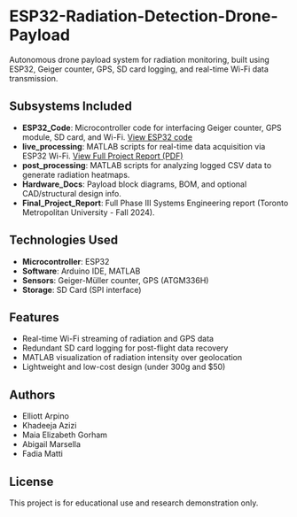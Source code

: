 # ESP32-Radiation-Detection-Drone-Payload

Autonomous drone payload system for radiation monitoring, built using ESP32, Geiger counter, GPS, SD card logging, and real-time Wi-Fi data transmission.

## Subsystems Included
- **ESP32_Code**: Microcontroller code for interfacing Geiger counter, GPS module, SD card, and Wi-Fi.
[View ESP32 code](./ESP32_code)
- **live_processing**: MATLAB scripts for real-time data acquisition via ESP32 Wi-Fi.
[View Full Project Report (PDF)](./report.pdf)
- **post_processing**: MATLAB scripts for analyzing logged CSV data to generate radiation heatmaps.
- **Hardware_Docs**: Payload block diagrams, BOM, and optional CAD/structural design info.
- **Final_Project_Report**: Full Phase III Systems Engineering report (Toronto Metropolitan University - Fall 2024).

## Technologies Used
- **Microcontroller**: ESP32
- **Software**: Arduino IDE, MATLAB
- **Sensors**: Geiger-Müller counter, GPS (ATGM336H)
- **Storage**: SD Card (SPI interface)

## Features
- Real-time Wi-Fi streaming of radiation and GPS data
- Redundant SD card logging for post-flight data recovery
- MATLAB visualization of radiation intensity over geolocation
- Lightweight and low-cost design (under 300g and $50)

## Authors
- Elliott Arpino  
- Khadeeja Azizi  
- Maia Elizabeth Gorham  
- Abigail Marsella  
- Fadia Matti

## License
This project is for educational use and research demonstration only.
